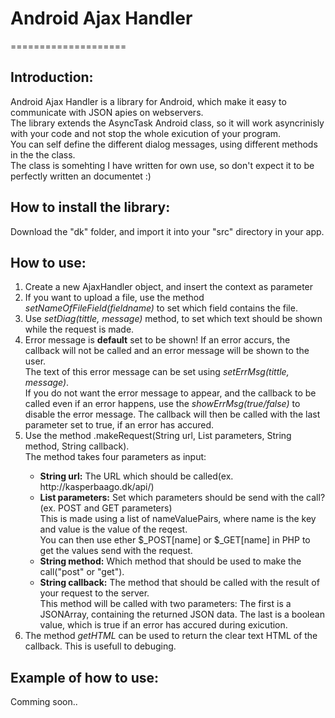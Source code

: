 <h1>Android Ajax Handler</h1>
====================

<h2>Introduction:</h2>
<p>
Android Ajax Handler is a library for Android, which make it easy to communicate with JSON apies on webservers. <br/>
The library extends the AsyncTask Android class, so it will work asyncrinisly with your code and not stop the whole exicution of your program.<br/>
You can self define the different dialog messages, using different methods in the the class.<br/>
The class is somehting I have written for own use, so don't expect it to be perfectly written an documentet :)
</p>

<h2>How to install the library:</h2>
<p>Download the "dk" folder, and import it into your "src" directory in your app.</p>

<h2>How to use:</h2>
<ol>
  <li>Create a new AjaxHandler object, and insert the context as parameter</li>
  <li>If you want to upload a file, use the method <i>setNameOfFileField(fieldname)</i> to set which field contains the file.</li>
  <li>Use <i>setDiag(tittle, message)</i> method, to set which text should be shown while the request is made.</li>
  <li>
    Error message is <b>default</b> set to be shown! If an error accurs, the callback will not be called and an error message will be shown to the user.<br/>
    The text of this error message can be set using <i>setErrMsg(tittle, message)</i>.<br/>
    If you do not want the error message to appear, and the callback to be called even if an error happens, use the <i>showErrMsg(true/false)</i> to disable the error message. 
    The callback will then be called with the last parameter set to true, if an error has accured.
  </li>
  <li>
    Use the method .makeRequest(String url, List<nameValuePairs> parameters, String method, String callback). <br/>
    The method takes four parameters as input:
    <ul>
      <li><b>String url:</b> The URL which should be called(ex. http://kasperbaago.dk/api/)</li>
      <li>
        <b>List<nameValueParis> parameters:</b> Set which parameters should be send with the call?(ex. POST and GET parameters)<br/>
        This is made using a list of nameValuePairs, where name is the key and value is the value of the reqest.<br/>
        You can then use ether $_POST[name] or $_GET[name] in PHP to get the values send with the request.
      </li>
      <li>
        <b>String method:</b> Which method that should be used to make the call("post" or "get").
      </li>
      <li>
        <b>String callback:</b> The method that should be called with the result of your request to the server.<br/>
        This method will be called with two parameters: The first is a JSONArray, containing the returned JSON data. The last is a boolean value, which is true if an error has accured during exicution.
      </li>
    </ul>
  </li>
  <li>
    The method <i>getHTML</i> can be used to return the clear text HTML of the callback. This is usefull to debuging.
  </li>
</ol>


<h2>Example of how to use:</h2>
<p>Comming soon..</p>